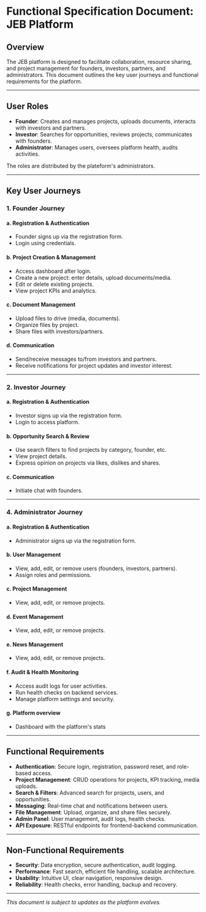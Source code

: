 # Functional Specification Document: JEB Platform

## Overview

The JEB platform is designed to facilitate collaboration, resource sharing, and project management for founders, investors, partners, and administrators. This document outlines the key user journeys and functional requirements for the platform.

---

## User Roles

- **Founder**: Creates and manages projects, uploads documents, interacts with investors and partners.
- **Investor**: Searches for opportunities, reviews projects, communicates with founders.
- **Administrator**: Manages users, oversees platform health, audits activities.

The roles are distributed by the plateform's administrators.

---

## Key User Journeys

### 1. Founder Journey

#### a. Registration & Authentication

- Founder signs up via the registration form.
- Login using credentials.

#### b. Project Creation & Management

- Access dashboard after login.
- Create a new project: enter details, upload documents/media.
- Edit or delete existing projects.
- View project KPIs and analytics.

#### c. Document Management

- Upload files to drive (media, documents).
- Organize files by project.
- Share files with investors/partners.

#### d. Communication

- Send/receive messages to/from investors and partners.
- Receive notifications for project updates and investor interest.

---

### 2. Investor Journey

#### a. Registration & Authentication

- Investor signs up via the registration form.
- Login to access platform.

#### b. Opportunity Search & Review

- Use search filters to find projects by category, founder, etc.
- View project details.
- Express opinion on projects via likes, dislikes and shares.

#### c. Communication

- Initiate chat with founders.

---

### 4. Administrator Journey

#### a. Registration & Authentication

- Administrator signs up via the registration form.

#### b. User Management

- View, add, edit, or remove users (founders, investors, partners).
- Assign roles and permissions.

#### c. Project Management

- View, add, edit, or remove projects.

#### d. Event Management

- View, add, edit, or remove projects.

#### e. News Management

- View, add, edit, or remove projects.

#### f. Audit & Health Monitoring

- Access audit logs for user activities.
- Run health checks on backend services.
- Manage platform settings and security.

#### g. Platform overview

- Dashboard with the platform's stats

---

## Functional Requirements

- **Authentication**: Secure login, registration, password reset, and role-based access.
- **Project Management**: CRUD operations for projects, KPI tracking, media uploads.
- **Search & Filters**: Advanced search for projects, users, and opportunities.
- **Messaging**: Real-time chat and notifications between users.
- **File Management**: Upload, organize, and share files securely.
- **Admin Panel**: User management, audit logs, health checks.
- **API Exposure**: RESTful endpoints for frontend-backend communication.

---

## Non-Functional Requirements

- **Security**: Data encryption, secure authentication, audit logging.
- **Performance**: Fast search, efficient file handling, scalable architecture.
- **Usability**: Intuitive UI, clear navigation, responsive design.
- **Reliability**: Health checks, error handling, backup and recovery.

---

_This document is subject to updates as the platform evolves._
